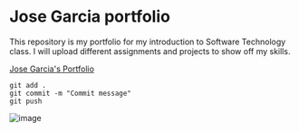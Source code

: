 # Jose Garcia portfolio

This repository is my portfolio for my introduction to Software Technology class. I will upload different assignments and projects to show off my skills.

[Jose Garcia's Portfolio](https://github.com/alejandrogarciavina28/ist-portfolio-jose)

```
git add .
git commit -m "Commit message"
git push
```

![image](https://pictures.dealer.com/s/superiorchevroletdecatur/1409/14dd94437e1d50a627d2ceb220d3c396x.jpg)

